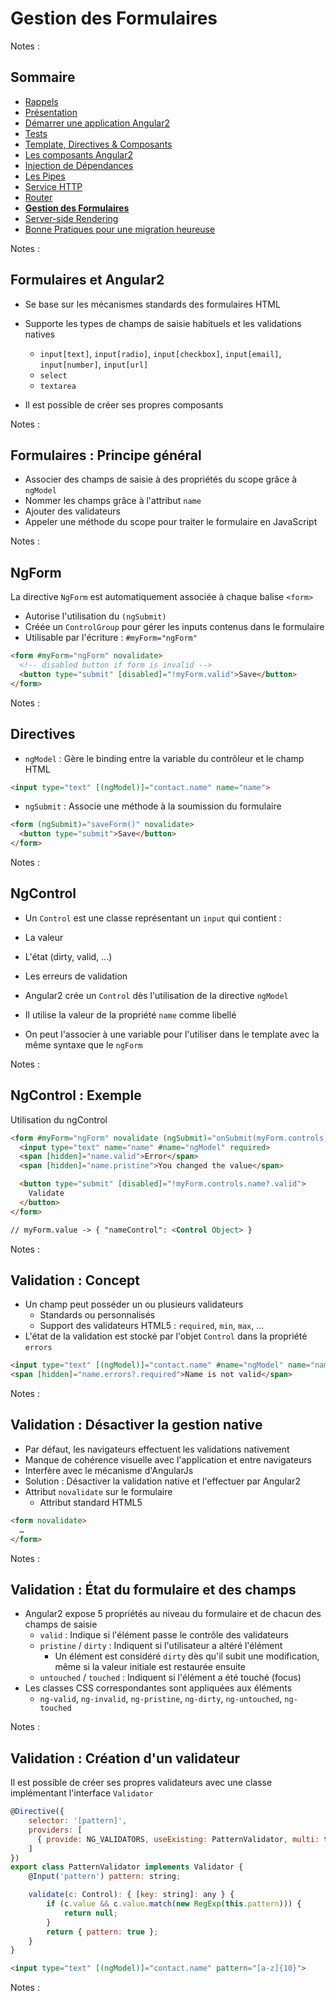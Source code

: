 # Gestion des Formulaires

<!-- .slide: class="page-title" -->

Notes :



## Sommaire

<!-- .slide: class="toc" -->

- [Rappels](#/1)
- [Présentation](#/2)
- [Démarrer une application Angular2](#/3)
- [Tests](#/4)
- [Template, Directives & Composants](#/5)
- [Les composants Angular2](#/6)
- [Injection de Dépendances](#/7)
- [Les Pipes](#/8)
- [Service HTTP](#/9)
- [Router](#/10)
- **[Gestion des Formulaires](#/11)**
- [Server-side Rendering](#/12)
- [Bonne Pratiques pour une migration heureuse](#/13)

Notes :



## Formulaires et Angular2

- Se base sur les mécanismes standards des formulaires HTML
- Supporte les types de champs de saisie habituels et les validations natives
  - `input[text]`, `input[radio]`, `input[checkbox]`, `input[email]`, `input[number]`, `input[url]`
  - `select`
  - `textarea`

- Il est possible de créer ses propres composants

Notes :



## Formulaires : Principe général

- Associer des champs de saisie à des propriétés du scope grâce à `ngModel`
- Nommer les champs grâce à l'attribut `name`
- Ajouter des validateurs
- Appeler une méthode du scope pour traiter le formulaire en JavaScript

Notes :



## NgForm

La directive `NgForm` est automatiquement associée à chaque balise `<form>`

- Autorise l'utilisation du `(ngSubmit)`
- Créée un `ControlGroup` pour gérer les inputs contenus dans le formulaire
- Utilisable par l'écriture : `#myForm="ngForm"`

```html
<form #myForm="ngForm" novalidate>
  <!-- disabled button if form is invalid -->
  <button type="submit" [disabled]="!myForm.valid">Save</button>
</form>
```

Notes :



## Directives

- `ngModel` : Gère le binding entre la variable du contrôleur et le champ HTML

```html
<input type="text" [(ngModel)]="contact.name" name="name">
```

- `ngSubmit` : Associe une méthode à la soumission du formulaire

```html
<form (ngSubmit)="saveForm()" novalidate>
  <button type="submit">Save</button>
</form>
```

Notes :



## NgControl
- Un `Control` est une classe représentant un `input` qui contient :
 - La valeur
 - L'état (dirty, valid, ...)
 - Les erreurs de validation

- Angular2 crée un `Control` dès l'utilisation de la directive `ngModel`
- Il utilise la valeur de la propriété `name` comme libellé
- On peut l'associer à une variable pour l'utiliser dans le template avec la même syntaxe que le `ngForm`

Notes :



## NgControl : Exemple
Utilisation du ngControl
```html
<form #myForm="ngForm" novalidate (ngSubmit)="onSubmit(myForm.controls)">
  <input type="text" name="name" #name="ngModel" required>
  <span [hidden]="name.valid">Error</span>
  <span [hidden]="name.pristine">You changed the value</span>

  <button type="submit" [disabled]="!myForm.controls.name?.valid">
    Validate
  </button>
</form>

// myForm.value -> { "nameControl": <Control Object> }
```

Notes :



## Validation : Concept

- Un champ peut posséder un ou plusieurs validateurs
  - Standards ou personnalisés
  - Support des validateurs HTML5 : `required`, `min`, `max`, ...
- L'état de la validation est stocké par l'objet `Control` dans la propriété `errors`
```html
<input type="text" [(ngModel)]="contact.name" #name="ngModel" name="name" required>
<span [hidden]="name.errors?.required">Name is not valid</span>
```

Notes :



## Validation : Désactiver la gestion native

- Par défaut, les navigateurs effectuent les validations nativement
 - Manque de cohérence visuelle avec l'application et entre navigateurs
 - Interfère avec le mécanisme d'AngularJs
- Solution : Désactiver la validation native et l'effectuer par Angular2
- Attribut `novalidate` sur le formulaire
  - Attribut standard HTML5

```html
<form novalidate>
  …
</form>
```

Notes :



## Validation : État du formulaire et des champs

- Angular2 expose 5 propriétés au niveau du formulaire et de chacun des champs de saisie
  - `valid` : Indique si l'élément passe le contrôle des validateurs
  - `pristine` / `dirty` : Indiquent si l'utilisateur a altéré l'élément
    - Un élément est considéré `dirty` dès qu'il subit une modification, même si la valeur initiale est restaurée ensuite
  - `untouched` / `touched` : Indiquent si l'élément a été touché (focus)
- Les classes CSS correspondantes sont appliquées aux éléments
  - `ng-valid`, `ng-invalid`, `ng-pristine`, `ng-dirty`, `ng-untouched`, `ng-touched`

Notes :



## Validation : Création d'un validateur

Il est possible de créer ses propres validateurs avec une classe implémentant l'interface `Validator`

```javascript
@Directive({
    selector: '[pattern]',
    providers: [
      { provide: NG_VALIDATORS, useExisting: PatternValidator, multi: true }
    ]
})
export class PatternValidator implements Validator {
    @Input('pattern') pattern: string;

    validate(c: Control): { [key: string]: any } {
        if (c.value && c.value.match(new RegExp(this.pattern))) {
            return null;
        }
        return { pattern: true };
    }
}
```

```html
<input type="text" [(ngModel)]="contact.name" pattern="[a-z]{10}">
```

Notes :



<!-- .slide: class="page-questions" -->



<!-- .slide: class="page-tp9" -->
